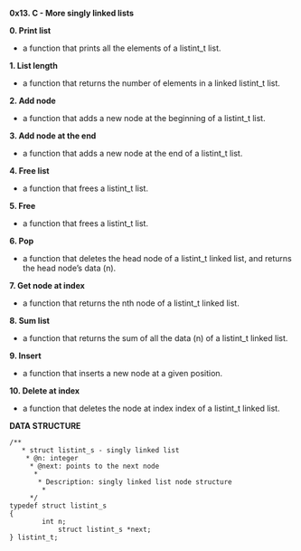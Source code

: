 __0x13. C - More singly linked lists__


__0. Print list__
* a function that prints all the elements of a listint_t list.

__1. List length__
* a function that returns the number of elements in a linked listint_t list.

__2. Add node__
* a function that adds a new node at the beginning of a listint_t list.

__3. Add node at the end__
* a function that adds a new node at the end of a listint_t list.

__4. Free list__
* a function that frees a listint_t list.

__5. Free__
* a function that frees a listint_t list.

__6. Pop__
* a function that deletes the head node of a listint_t linked list, and returns the head node’s data (n).

__7. Get node at index__
* a function that returns the nth node of a listint_t linked list.

__8. Sum list__
* a function that returns the sum of all the data (n) of a listint_t linked list.

__9. Insert__
* a function that inserts a new node at a given position.

__10. Delete at index__
* a function that deletes the node at index index of a listint_t linked list.


__DATA STRUCTURE__

```
/**
   * struct listint_s - singly linked list
    * @n: integer
     * @next: points to the next node
      *
       * Description: singly linked list node structure
        * 
	 */
typedef struct listint_s
{
	    int n;
	        struct listint_s *next;
} listint_t;
```
